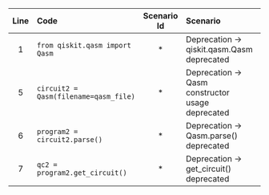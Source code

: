 | Line | Code | Scenario Id | Scenario | Artifact | Refactoring |
| :-: | :- | :-: | :- | :- | :- |
| 1 | `from qiskit.qasm import Qasm` | * | Deprecation -> qiskit.qasm.Qasm deprecated | qiskit.qasm.Qasm | `from qiskit.circuit import QuantumCircuit` |
| 5 | `circuit2 = Qasm(filename=qasm_file)` | * | Deprecation -> Qasm constructor usage deprecated | qiskit.qasm.Qasm | `qc2 = QuantumCircuit.from_qasm_file(qasm_file)` |
| 6 | `program2 = circuit2.parse()` | * | Deprecation -> Qasm.parse() deprecated | qiskit.qasm.Qasm | *(remove this line)* |
| 7 | `qc2 = program2.get_circuit()` | * | Deprecation -> get_circuit() deprecated | qiskit.qasm.Qasm | *(remove this line)* |